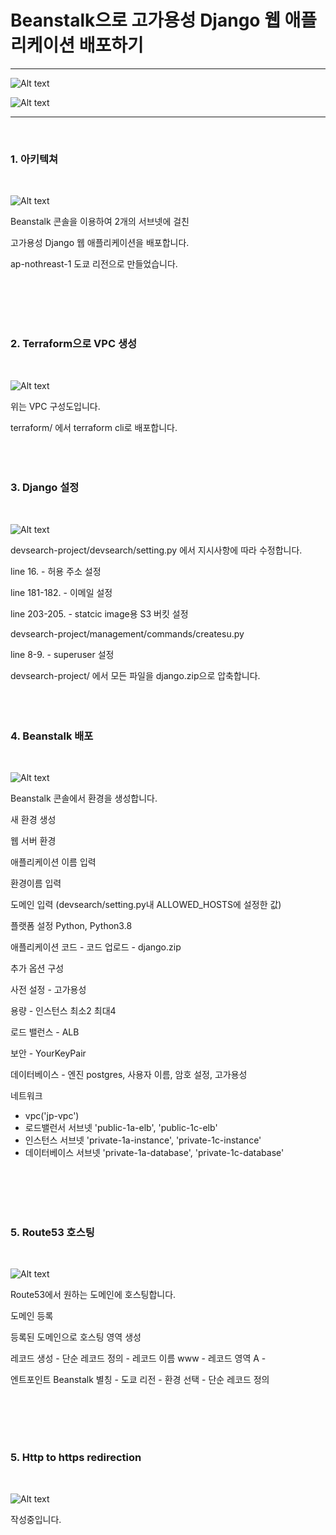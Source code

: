 Beanstalk으로 고가용성 Django 웹 애플리케이션 배포하기
=============
---
![Alt text](./images/devsearch.jpg)

![Alt text](./images/beanstalk-main.jpg)

---
<br/>

### 1. 아키텍쳐
   
   <br/>

   ![Alt text](./images/architecture.jpg)
  
  Beanstalk 콘솔을 이용하여 2개의 서브넷에 걸친

  고가용성 Django 웹 애플리케이션을 배포합니다.

  ap-nothreast-1 도쿄 리전으로 만들었습니다.

<br/>
<br/>
<br/>
<br/> 

###  2. Terraform으로 VPC 생성
   <br/>
   
   ![Alt text](./images/vpc.jpg)
<br/> 
  
  위는 VPC 구성도입니다.

  terraform/ 에서 terraform cli로 배포합니다.
<br/>
<br/>
<br/>
<br/>

###  3. Django 설정
   <br/>
   
   ![Alt text](./images/django-setting.jpg)

   devsearch-project/devsearch/setting.py 에서 지시사항에 따라 수정합니다.

   line 16. - 허용 주소 설정

   line 181-182. - 이메일 설정

   line 203-205. - statcic image용 S3 버킷 설정

   devsearch-project/management/commands/createsu.py

   line 8-9. - superuser 설정

   devsearch-project/ 에서 모든 파일을 django.zip으로 압축합니다.
<br/>
<br/>
<br/>
<br/>

###  4. Beanstalk 배포
   <br/>
   
   ![Alt text](./images/beanstalk-env.jpg)

Beanstalk 콘솔에서 환경을 생성합니다.

새 환경 생성

웹 서버 환경

애플리케이션 이름 입력

환경이름 입력

도메인 입력 (devsearch/setting.py내 ALLOWED_HOSTS에 설정한 값)

플랫폼 설정 Python, Python3.8

애플리케이션 코드 - 코드 업로드 - django.zip

추가 옵션 구성

사전 설정 - 고가용성

용량 - 인스턴스 최소2 최대4

로드 밸런스 - ALB

보안 - YourKeyPair

데이터베이스 - 엔진 postgres, 사용자 이름, 암호 설정, 고가용성

네트워크
 - vpc('jp-vpc') 
 - 로드밸런서 서브넷 'public-1a-elb', 'public-1c-elb'
 - 인스턴스 서브넷 'private-1a-instance', 'private-1c-instance'
 - 데이터베이스 서브넷 'private-1a-database', 'private-1c-database'
<br/>
<br/>
<br/>
<br/>

###  5. Route53 호스팅
   <br/>
   
   ![Alt text](./images/route53.jpg)

Route53에서 원하는 도메인에 호스팅합니다.

도메인 등록 

등록된 도메인으로 호스팅 영역 생성

레코드 생성 - 단순 레코드 정의 - 레코드 이름 www - 레코드 영역 A -

엔트포인트 Beanstalk 별칭 - 도쿄 리전 - 환경 선택 - 단순 레코드 정의 

<br/>
<br/>
<br/>
<br/>

###  5. Http to https redirection
   <br/>
   
   ![Alt text](./images/route53.jpg)

작성중입니다.